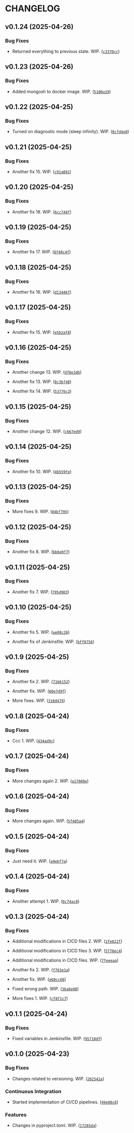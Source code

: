 # CHANGELOG


## v0.1.24 (2025-04-26)

### Bug Fixes

- Returned everything to previous state. WIP.
  ([`c3370cc`](https://github.com/igokul1973/api.blog.didgibot.com/commit/c3370cc0f6059c901161116b8620e869dbf67d63))


## v0.1.23 (2025-04-26)

### Bug Fixes

- Added mongosh to docker image. WIP.
  ([`5100a19`](https://github.com/igokul1973/api.blog.didgibot.com/commit/5100a199db2a6f10f2b540057a20d0af81b70019))


## v0.1.22 (2025-04-25)

### Bug Fixes

- Turned on diagnostic mode (sleep infinity). WIP.
  ([`8cfd4e0`](https://github.com/igokul1973/api.blog.didgibot.com/commit/8cfd4e0b390b7841c91f4e8659e75b8da7b12b14))


## v0.1.21 (2025-04-25)

### Bug Fixes

- Another fix 15. WIP.
  ([`c91a091`](https://github.com/igokul1973/api.blog.didgibot.com/commit/c91a09190efcbb1a9eeffd14594d0582a60951bf))


## v0.1.20 (2025-04-25)

### Bug Fixes

- Another fix 18. WIP.
  ([`6cc748f`](https://github.com/igokul1973/api.blog.didgibot.com/commit/6cc748f446605d945017c3e3fe39e3e8e9f48ac9))


## v0.1.19 (2025-04-25)

### Bug Fixes

- Another fix 17. WIP.
  ([`8f40c4f`](https://github.com/igokul1973/api.blog.didgibot.com/commit/8f40c4fa8047fea9a828b4c76070581a6877ebfd))


## v0.1.18 (2025-04-25)

### Bug Fixes

- Another fix 16. WIP.
  ([`d13446f`](https://github.com/igokul1973/api.blog.didgibot.com/commit/d13446f24a1365bd7be6d105cd3f7a4f120f7a7e))


## v0.1.17 (2025-04-25)

### Bug Fixes

- Another fix 15. WIP.
  ([`e5b2af8`](https://github.com/igokul1973/api.blog.didgibot.com/commit/e5b2af8a80ffc695629e543e7b008a4086b5add7))


## v0.1.16 (2025-04-25)

### Bug Fixes

- Another change 13. WIP.
  ([`df0e3d6`](https://github.com/igokul1973/api.blog.didgibot.com/commit/df0e3d6e360dff12ba8192bd59926bafd85c28cb))

- Another fix 13. WIP.
  ([`8c3bf48`](https://github.com/igokul1973/api.blog.didgibot.com/commit/8c3bf4819466dcfce276f1bfa82a60fbefbeebb4))

- Another fix 14. WIP.
  ([`53776c3`](https://github.com/igokul1973/api.blog.didgibot.com/commit/53776c39a1921f9a52780e8ef1021a97069d6751))


## v0.1.15 (2025-04-25)

### Bug Fixes

- Another change 12. WIP.
  ([`c667ed9`](https://github.com/igokul1973/api.blog.didgibot.com/commit/c667ed9e7b74072ab100bc19cef2ccbbbd0cbe2a))


## v0.1.14 (2025-04-25)

### Bug Fixes

- Another fix 10. WIP.
  ([`4b559fe`](https://github.com/igokul1973/api.blog.didgibot.com/commit/4b559fe5aedd5803c0753c53979727c1a4d076db))


## v0.1.13 (2025-04-25)

### Bug Fixes

- More fixes 9. WIP.
  ([`84bf795`](https://github.com/igokul1973/api.blog.didgibot.com/commit/84bf795fb826516d0211e137ba334141467afde9))


## v0.1.12 (2025-04-25)

### Bug Fixes

- Another fix 8. WIP.
  ([`bb6e0f7`](https://github.com/igokul1973/api.blog.didgibot.com/commit/bb6e0f734d514d578abea935fc70de5faf8a6215))


## v0.1.11 (2025-04-25)

### Bug Fixes

- Another fix 7. WIP.
  ([`795d903`](https://github.com/igokul1973/api.blog.didgibot.com/commit/795d903f1f12189d7c3c23d52de089c324327ee4))


## v0.1.10 (2025-04-25)

### Bug Fixes

- Another fix 5. WIP.
  ([`ae08c26`](https://github.com/igokul1973/api.blog.didgibot.com/commit/ae08c2670f38dc075bed06f02df5e51efd6b562a))

- Another fix of Jenkinsfile. WIP.
  ([`bff0756`](https://github.com/igokul1973/api.blog.didgibot.com/commit/bff075699307b7bc1d514f1d08e960fed44a858e))


## v0.1.9 (2025-04-25)

### Bug Fixes

- Another fix 2. WIP.
  ([`71b6152`](https://github.com/igokul1973/api.blog.didgibot.com/commit/71b615280fef7c317d2e537e0f9104c160ccebad))

- Another fix. WIP.
  ([`60e7d9f`](https://github.com/igokul1973/api.blog.didgibot.com/commit/60e7d9fe99053a9352dfc655738fe244f2324b9b))

- More fixes. WIP.
  ([`318d479`](https://github.com/igokul1973/api.blog.didgibot.com/commit/318d47913f8032c34f11ae63d2c0b34446e3fe1c))


## v0.1.8 (2025-04-24)

### Bug Fixes

- Ccc 1. WIP.
  ([`434ad9c`](https://github.com/igokul1973/api.blog.didgibot.com/commit/434ad9c441e0137010e21626f8649a9b8efcd936))


## v0.1.7 (2025-04-24)

### Bug Fixes

- More changes again 2. WIP.
  ([`a17088e`](https://github.com/igokul1973/api.blog.didgibot.com/commit/a17088e58887e26cede94cf1f810257e2f8340c1))


## v0.1.6 (2025-04-24)

### Bug Fixes

- More changes again. WIP.
  ([`5f405a4`](https://github.com/igokul1973/api.blog.didgibot.com/commit/5f405a42de3b29069ae00bd2042c363365da45b8))


## v0.1.5 (2025-04-24)

### Bug Fixes

- Just need it. WIP.
  ([`a9ebf7a`](https://github.com/igokul1973/api.blog.didgibot.com/commit/a9ebf7a213172ef2e92be0b939b70fffe40b14d3))


## v0.1.4 (2025-04-24)

### Bug Fixes

- Another attempt 1. WIP.
  ([`0c74ac0`](https://github.com/igokul1973/api.blog.didgibot.com/commit/0c74ac0b9c7c72c85f806059e762fdb8a619a2a4))


## v0.1.3 (2025-04-24)

### Bug Fixes

- Additional modifications in CICD files 2. WIP.
  ([`1fe822f`](https://github.com/igokul1973/api.blog.didgibot.com/commit/1fe822f8d29fe96ff72be85f84aaa15e4efcd9df))

- Additional modifications in CICD files 3. WIP.
  ([`5770ec4`](https://github.com/igokul1973/api.blog.didgibot.com/commit/5770ec46bf5b7ac349db0be24f010937450742f3))

- Additional modifications in CICD files. WIP.
  ([`7feeeaa`](https://github.com/igokul1973/api.blog.didgibot.com/commit/7feeeaa26a6d66572410fff67aabb149f179e6c1))

- Another fix 2. WIP.
  ([`f763e1a`](https://github.com/igokul1973/api.blog.didgibot.com/commit/f763e1a072782a3f1d0d3ddf52b889cbe649f0ca))

- Another fix. WIP.
  ([`e60cc68`](https://github.com/igokul1973/api.blog.didgibot.com/commit/e60cc68a9a71de43cfc343b366763d4f472d2205))

- Fixed wrong path. WIP.
  ([`36a8e08`](https://github.com/igokul1973/api.blog.didgibot.com/commit/36a8e088ca3ee65ef3e478a482c64ff7008bfb78))

- More fixes 1. WIP.
  ([`cf8f1c7`](https://github.com/igokul1973/api.blog.didgibot.com/commit/cf8f1c7a683f682a617ddfd4f1debd5e5d94d2ec))


## v0.1.1 (2025-04-24)

### Bug Fixes

- Fixed variables in Jenkinsfile. WIP.
  ([`95718df`](https://github.com/igokul1973/api.blog.didgibot.com/commit/95718dfa0b3c8543cda04c7e833e3e01934c4f1a))


## v0.1.0 (2025-04-23)

### Bug Fixes

- Changes related to versioning. WIP.
  ([`202542a`](https://github.com/igokul1973/api.blog.didgibot.com/commit/202542a73e294e32c4ed518f1c513c4a4d84c4f9))

### Continuous Integration

- Started implementation of CI/CD pipelines.
  ([`49e00c6`](https://github.com/igokul1973/api.blog.didgibot.com/commit/49e00c6d890794d7b704ade892962fa413cf3559))

### Features

- Changes in pyproject.toml. WIP.
  ([`17285da`](https://github.com/igokul1973/api.blog.didgibot.com/commit/17285da25ca778ee7d1e5b3cb6c2585460f7fef9))
